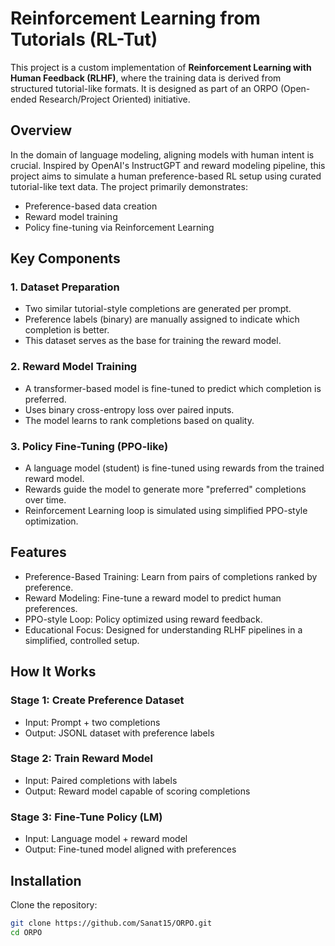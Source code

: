 # Reinforcement Learning from Tutorials (RL-Tut)
This project is a custom implementation of **Reinforcement Learning with Human Feedback (RLHF)**, where the training data is derived from structured tutorial-like formats. It is designed as part of an ORPO (Open-ended Research/Project Oriented) initiative.

## Overview
In the domain of language modeling, aligning models with human intent is crucial. Inspired by OpenAI's InstructGPT and reward modeling pipeline, this project aims to simulate a human preference-based RL setup using curated tutorial-like text data. The project primarily demonstrates:

- Preference-based data creation
- Reward model training
- Policy fine-tuning via Reinforcement Learning

## Key Components

### 1. Dataset Preparation
- Two similar tutorial-style completions are generated per prompt.
- Preference labels (binary) are manually assigned to indicate which completion is better.
- This dataset serves as the base for training the reward model.

### 2. Reward Model Training
- A transformer-based model is fine-tuned to predict which completion is preferred.
- Uses binary cross-entropy loss over paired inputs.
- The model learns to rank completions based on quality.

### 3. Policy Fine-Tuning (PPO-like)
- A language model (student) is fine-tuned using rewards from the trained reward model.
- Rewards guide the model to generate more "preferred" completions over time.
- Reinforcement Learning loop is simulated using simplified PPO-style optimization.

## Features
- Preference-Based Training: Learn from pairs of completions ranked by preference.
- Reward Modeling: Fine-tune a reward model to predict human preferences.
- PPO-style Loop: Policy optimized using reward feedback.
- Educational Focus: Designed for understanding RLHF pipelines in a simplified, controlled setup.

## How It Works

### Stage 1: Create Preference Dataset
- Input: Prompt + two completions
- Output: JSONL dataset with preference labels

### Stage 2: Train Reward Model
- Input: Paired completions with labels
- Output: Reward model capable of scoring completions

### Stage 3: Fine-Tune Policy (LM)
- Input: Language model + reward model
- Output: Fine-tuned model aligned with preferences

## Installation

Clone the repository:
```bash
git clone https://github.com/Sanat15/ORPO.git
cd ORPO
